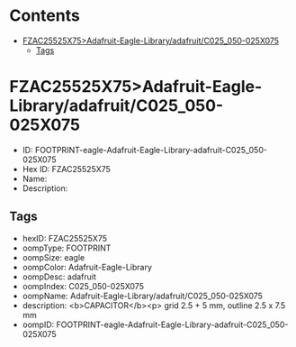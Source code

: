 



Contents
========

* [FZAC25525X75>Adafruit-Eagle-Library/adafruit/C025_050-025X075](#fzac25525x75adafruit-eagle-libraryadafruitc025_050-025x075)
	* [Tags](#tags)

# FZAC25525X75>Adafruit-Eagle-Library/adafruit/C025_050-025X075

- ID: FOOTPRINT-eagle-Adafruit-Eagle-Library-adafruit-C025_050-025X075
- Hex ID: FZAC25525X75
- Name: 
- Description: 

## Tags

- hexID: FZAC25525X75
- oompType: FOOTPRINT
- oompSize: eagle
- oompColor: Adafruit-Eagle-Library
- oompDesc: adafruit
- oompIndex: C025_050-025X075
- oompName: Adafruit-Eagle-Library/adafruit/C025_050-025X075
- description: &lt;b&gt;CAPACITOR&lt;/b&gt;&lt;p&gt;
grid 2.5 + 5 mm, outline 2.5 x 7.5 mm
- oompID: FOOTPRINT-eagle-Adafruit-Eagle-Library-adafruit-C025_050-025X075
